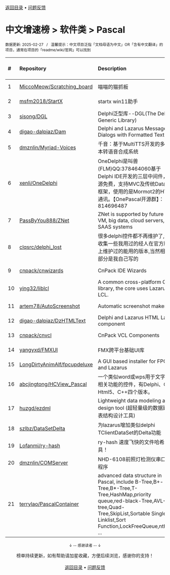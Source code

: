 <a href="https://gitee.com/GrowingGit/GitHub-Chinese-Top-Charts#github中文排行榜">返回目录</a> • <a href="/content/docs/feedback.md">问题反馈</a>

# 中文增速榜 > 软件类 > Pascal
<sub>数据更新: 2025-02-27&nbsp;&nbsp;&nbsp;/&nbsp;&nbsp;&nbsp;温馨提示：中文项目泛指「文档母语为中文」OR「含有中文翻译」的项目，通常在项目的「readme/wiki/官网」可以找到</sub>

|#|Repository|Description|Stars|Average daily growth|Updated|
|:-|:-|:-|:-|:-|:-|
|1|[MiccoMeow/Scratching_board](https://github.com/MiccoMeow/Scratching_board)|喵喵的猫抓板|4|0|2024-11-10|
|2|[msfm2018/StartX](https://github.com/msfm2018/StartX)|startx win11助手|20|0|2025-02-20|
|3|[sisong/DGL](https://github.com/sisong/DGL)|Delphi泛型库--DGL(The Delphi Generic Library)|27|0|2024-12-08|
|4|[digao-dalpiaz/Dam](https://github.com/digao-dalpiaz/Dam)|Delphi and Lazarus Message Dialogs with Formatted Text|141|0|2025-01-24|
|5|[dmznlin/Myriad-Voices](https://github.com/dmznlin/Myriad-Voices)|千音：基于MultiTTS开发的多国文本转语音合成系统|2|0|2025-02-26|
|6|[xenli/OneDelphi](https://github.com/xenli/OneDelphi)|OneDelphi是叫兽(FLM)QQ:378464060基于Delphi IDE开发的三层中间件，开源免费，支持MVC及传统DataSet框架，使用的是Mormot2的HTTP通讯。【OnePascal开源群】：814696487|41|0|2024-12-10|
|7|[PassByYou888/ZNet](https://github.com/PassByYou888/ZNet)|ZNet is supported by future P2P VM, big data, cloud servers, and SAAS systems|55|0|2025-02-20|
|8|[clqsrc/delphi_lost](https://github.com/clqsrc/delphi_lost)|很多delphi控件都不再维护了,这里收集一些我用过的经人在官方版本上维护过的能用的版本,当然相当一部分是我自己写的|3|0|2024-10-08|
|9|[cnpack/cnwizards](https://github.com/cnpack/cnwizards)|CnPack IDE Wizards|598|0|2025-02-26|
|10|[ying32/liblcl](https://github.com/ying32/liblcl)|A common cross-platform GUI library, the core uses Lazarus LCL.|148|0|2024-12-25|
|11|[artem78/AutoScreenshot](https://github.com/artem78/AutoScreenshot)|Automatic screenshot maker|148|0|2025-01-09|
|12|[digao-dalpiaz/DzHTMLText](https://github.com/digao-dalpiaz/DzHTMLText)|Delphi and Lazarus HTML Label component|203|0|2025-01-27|
|13|[cnpack/cnvcl](https://github.com/cnpack/cnvcl)|CnPack VCL Components|354|0|2025-02-24|
|14|[yangyxd/FMXUI](https://github.com/yangyxd/FMXUI)|FMX跨平台基础UI库|266|0|2025-01-13|
|15|[LongDirtyAnimAlf/fpcupdeluxe](https://github.com/LongDirtyAnimAlf/fpcupdeluxe)|A GUI based installer for FPC and Lazarus|520|0|2025-02-14|
|16|[abcjingtong/HCView_Pascal](https://github.com/abcjingtong/HCView_Pascal)|一个类似word或wps用于文字排版相关功能的控件，有Delphi、C#、Html5、C++四个版本。|9|0|2025-02-17|
|17|[huzgd/ezdml](https://github.com/huzgd/ezdml)|Lightweight data modeling and design tool (超轻量级的数据建模表结构设计工具)|63|0|2025-01-12|
|18|[szlbz/DataSetDelta](https://github.com/szlbz/DataSetDelta)|为lazarus增加类似delphi TClientDataSet的Delta功能|5|0|2024-10-25|
|19|[Lofanmi/ry-hash](https://github.com/Lofanmi/ry-hash)|ry-hash 速度飞快的文件哈希工具！|6|0|2024-10-19|
|20|[dmznlin/COMServer](https://github.com/dmznlin/COMServer)|NHD-6108前照灯检测仪串口转发程序|2|0|2024-11-07|
|21|[terrylao/PascalContainer](https://github.com/terrylao/PascalContainer)|advanced data structure in Pascal, include  B-Tree,B+-Tree,B*-Tree,T-Tree,HashMap,priority queue,red-black-Tree,AVL-tree,Quad-Tree,SkipList,Sortable Single Linklist,Sort Function,LockFreeQueue,nth_ele ...|41|0|2024-12-24|

<div align="center">
    <p><sub>↓ -- 感谢读者 -- ↓</sub></p>
    榜单持续更新，如有帮助请加星收藏，方便后续浏览，感谢你的支持！
</div>

<br/>

<div align="center"><a href="https://gitee.com/GrowingGit/GitHub-Chinese-Top-Charts#github中文排行榜">返回目录</a> • <a href="/content/docs/feedback.md">问题反馈</a></div>
